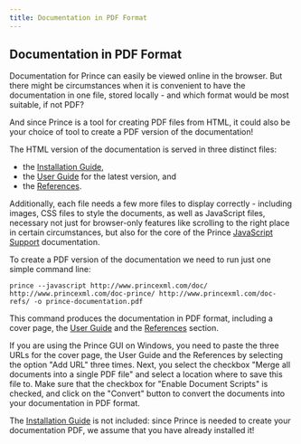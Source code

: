 ```yaml
---
title: Documentation in PDF Format
---
```


Documentation in PDF Format
---------------------------

Documentation for Prince can easily be viewed online in the browser. But there might be circumstances when it is convenient to have the documentation in one file, stored locally - and which format would be most suitable, if not PDF?

And since Prince is a tool for creating PDF files from HTML, it could also be your choice of tool to create a PDF version of the documentation!

The HTML version of the documentation is served in three distinct files:

-   the [Installation Guide](doc-install.md),
-   the [User Guide](doc-prince.md) for the latest version, and
-   the [References](doc-refs.md).

Additionally, each file needs a few more files to display correctly - including images, CSS files to style the documents, as well as JavaScript files, necessary not just for browser-only features like scrolling to the right place in certain circumstances, but also for the core of the Prince [JavaScript Support](doc-refs.md#js-support) documentation.

To create a PDF version of the documentation we need to run just one simple command line:


    prince --javascript http://www.princexml.com/doc/ http://www.princexml.com/doc-prince/ http://www.princexml.com/doc-refs/ -o prince-documentation.pdf

This command produces the documentation in PDF format, including a cover page, the [User Guide](doc-prince.md) and the [References](doc-refs.md) section.

If you are using the Prince GUI on Windows, you need to paste the three URLs for the cover page, the User Guide and the References by selecting the option "Add URL" three times. Next, you select the checkbox "Merge all documents into a single PDF file" and select a location where to save this file to. Make sure that the checkbox for "Enable Document Scripts" is checked, and click on the "Convert" button to convert the documents into your documentation in PDF format.

The [Installation Guide](doc-install.md) is not included: since Prince is needed to create your documentation PDF, we assume that you have already installed it!

